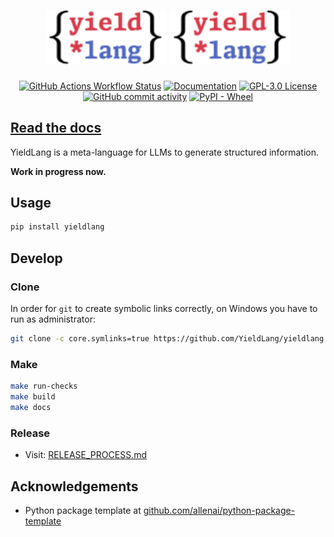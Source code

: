 <h1 align="center">
<img src="https://raw.githubusercontent.com/YieldLang/yieldlang/main/docs/source/_static/logo.min.svg#gh-dark-mode-only" alt="YieldLang LOGO" width="38.2%"/>

<img src="https://raw.githubusercontent.com/YieldLang/yieldlang/main/docs/source/_static/logo.min.svg#gh-light-mode-only" alt="YieldLang LOGO" width="38.2%"/>
</h1>

<p align="center">
  <a href="https://github.com/YieldLang/yieldlang/actions"><img alt="GitHub Actions Workflow Status" src="https://github.com/yieldlang/yieldlang/actions/workflows/main.yml/badge.svg"/></a>
  <a href="https://docs.yieldlang.com/"><img alt="Documentation" src="https://readthedocs.org/projects/yieldlang/badge/?version=latest"/></a>
  <a href="https://github.com/YieldLang/yieldlang/blob/main/LICENSE"><img alt="GPL-3.0 License" src="https://img.shields.io/badge/license-GPLv3.0-brightgreen"/></a>
  <a href="https://github.com/YieldLang/yieldlang/commits/main/"><img alt="GitHub commit activity" src="https://img.shields.io/github/commit-activity/m/yieldlang/yieldlang"/></a>
  <a href="https://pypi.org/project/yieldlang/"><img alt="PyPI - Wheel" src="https://img.shields.io/pypi/wheel/yieldlang"/></a>
</p>

## [Read the docs](https://docs.yieldlang.com/)

YieldLang is a meta-language for LLMs to generate structured information.

**Work in progress now.**

## Usage

```bash
pip install yieldlang
```

## Develop

### Clone

In order for `git` to create symbolic links correctly, on Windows you have to run as administrator:

```bash
git clone -c core.symlinks=true https://github.com/YieldLang/yieldlang.git
```

### Make

```bash
make run-checks
make build
make docs
```

### Release

- Visit: [RELEASE_PROCESS.md](./RELEASE_PROCESS.md)

## Acknowledgements

- Python package template at [github.com/allenai/python-package-template](https://github.com/allenai/python-package-template)

